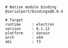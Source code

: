    # Native module binding
    @serialport/bindings@8.0.4
    
    # Target
    runtime     : electron 
    version     : 6.1.12
    platform    : darwin
    arch        : x64
    abi         : 73
